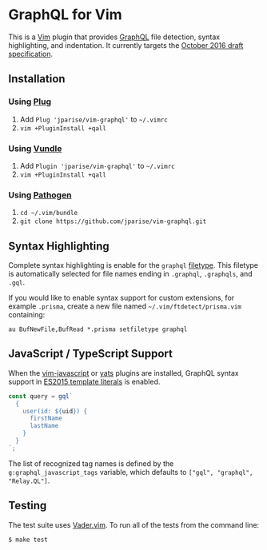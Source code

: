 # GraphQL for Vim

This is a [Vim](http://www.vim.org/) plugin that provides [GraphQL][gql] file
detection, syntax highlighting, and indentation. It currently targets the
[October 2016 draft specification][spec].

## Installation

### Using [Plug][]

1. Add `Plug 'jparise/vim-graphql'` to `~/.vimrc`
2. `vim +PluginInstall +qall`

### Using [Vundle][]

1. Add `Plugin 'jparise/vim-graphql'` to `~/.vimrc`
2. `vim +PluginInstall +qall`

### Using [Pathogen][]

1. `cd ~/.vim/bundle`
2. `git clone https://github.com/jparise/vim-graphql.git`

## Syntax Highlighting

Complete syntax highlighting is enable for the `graphql` [filetype][]. This
filetype is automatically selected for file names ending in `.graphql`,
`.graphqls`, and `.gql`.

If you would like to enable syntax support for custom extensions, for example
`.prisma`, create a new file named `~/.vim/ftdetect/prisma.vim` containing:

```vim
au BufNewFile,BufRead *.prisma setfiletype graphql
```

[filetype]: http://vimdoc.sourceforge.net/htmldoc/filetype.html

## JavaScript / TypeScript Support

When the [vim-javascript](https://github.com/pangloss/vim-javascript) or
[yats](https://github.com/HerringtonDarkholme/yats.vim) plugins are installed,
GraphQL syntax support in [ES2015 template literals][templates] is enabled.

[templates]: https://developer.mozilla.org/en-US/docs/Web/JavaScript/Reference/Template_literals#Tagged_templates

```javascript
const query = gql`
  {
    user(id: ${uid}) {
      firstName
      lastName
    }
  }
`;
```

The list of recognized tag names is defined by the `g:graphql_javascript_tags`
variable, which defaults to `["gql", "graphql", "Relay.QL"]`.

## Testing

The test suite uses [Vader.vim][]. To run all of the tests from the command
line:

    $ make test

[gql]: http://graphql.org/
[spec]: https://facebook.github.io/graphql/October2016/
[Pathogen]: https://github.com/tpope/vim-pathogen
[Plug]: https://github.com/junegunn/vim-plug
[Vundle]: https://github.com/gmarik/vundle
[Vader.vim]: https://github.com/junegunn/vader.vim
